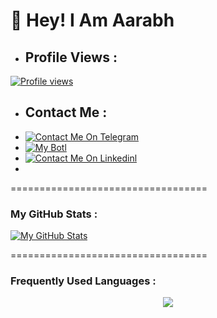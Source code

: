 # 👋 Hey! I Am Aarabh
- ## Profile Views :
[![Profile views](https://komarev.com/ghpvc/?username=xD-Botzz&label=Profile%20views&style=for-the-badge)](https://github.com/Itz-Ashlynn)

- ## Contact Me :
- [![Contact Me On Telegram](https://img.shields.io/badge/Telegram-2CA5E0?style=for-the-badge&logo=telegram&logoColor=white)](https://t.me/Itz_Ashlynn)
- [![My Botl](https://img.shields.io/badge/Bot-2CA5E0?style=for-the-badge&logo=telegram&logoColor=white)](https://t.me/Royal_Ashlynn_Bot)
- [![Contact Me On Linkedinl](https://img.shields.io/badge/Linkedin-2CA5E0?style=for-the-badge&logo=linkedin&logoColor=white)](https://www.linkedin.com/in/aarabh/)
- 
==================================
### My GitHub Stats :
[![My GitHub Stats](https://github-readme-stats.vercel.app/api/?username=Itz-Ashlynn&count_private=true&showicons=true&theme=tokyonight)]()

==================================
### Frequently Used Languages :

<p align="center">
<img src="https://github-readme-stats.vercel.app/api/top-langs/?username=Itz-Ashlynn&langs_count=5&theme=tokyonight">
</p>

